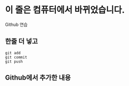 # 이 줄은 컴퓨터에서 바뀌었습니다.

Github 연습 

## 한줄 더 넣고

```
git add
git commit
git push
```

## Github에서 추가한 내용
